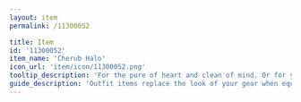 ```yaml
---
layout: item
permalink: /11300052

title: Item
id: '11300052'
item_name: 'Cherub Halo'
icon_url: 'item/icon/11300052.png'
tooltip_description: 'For the pure of heart and clean of mind. Or for you.'
guide_description: 'Outfit items replace the look of your gear when equipped.'
---
```

